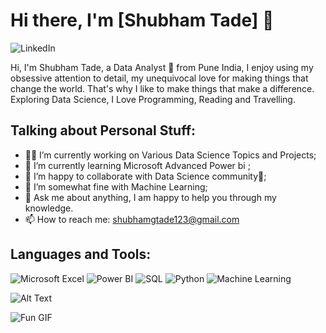 # Hi there, I'm [Shubham Tade] 👋

<a href="https://www.linkedin.com/in/shubham-tade-522649239" style="text-decoration: none;">
  <img src="https://img.shields.io/badge/LinkedIn-0077B5?style=for-the-badge&logo=linkedin&logoColor=white" alt="LinkedIn">
</a>

Hi, I'm Shubham Tade, a Data Analyst 🚀 from Pune India, I enjoy using my obsessive attention to detail, my unequivocal love for making things that change the world. That's why I like to make things that make a difference. Exploring Data Science, I Love Programming, Reading and Travelling.
## Talking about Personal Stuff:
- 👩‍💻 I’m currently working on Various Data Science Topics and Projects;
- 🌱 I’m currently learning Microsoft Advanced Power bi ;
- 🤝 I’m happy to collaborate with Data Science community🤝;
- 🤔 I’m somewhat fine with Machine Learning;
- 💬 Ask me about anything, I am happy to help you through my knowledge.
- 📫 How to reach me: [shubhamgtade123@gmail.com](mailto:youremail@example.com)

## Languages and Tools:
![Microsoft Excel](https://img.shields.io/badge/Microsoft_Excel-217346?style=for-the-badge&logo=microsoft-excel&logoColor=white)
![Power BI](https://img.shields.io/badge/Power_BI-F2C811?style=for-the-badge&logo=power-bi&logoColor=black)
![SQL](https://img.shields.io/badge/SQL-4479A1?style=for-the-badge&logo=postgresql&logoColor=white)
![Python](https://img.shields.io/badge/Python-3776AB?style=for-the-badge&logo=python&logoColor=white)
![Machine Learning](https://img.shields.io/badge/Machine_Learning-FF6F00?style=for-the-badge&logo=scikit-learn&logoColor=white)

![Alt Text](https://i.gifer.com/75ez.gif)

![Fun GIF](https://i.gifer.com/75ez.gif)
